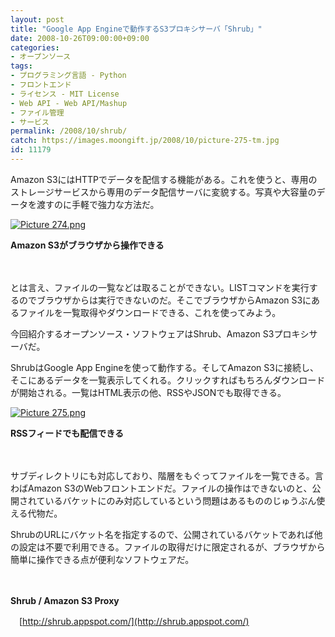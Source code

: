 ```yaml
---
layout: post
title: "Google App Engineで動作するS3プロキシサーバ「Shrub」"
date: 2008-10-26T09:00:00+09:00
categories:
- オープンソース
tags: 
- プログラミング言語 - Python
- フロントエンド
- ライセンス - MIT License
- Web API - Web API/Mashup
- ファイル管理
- サービス
permalink: /2008/10/shrub/
catch: https://images.moongift.jp/2008/10/picture-275-tm.jpg
id: 11179
---
```

Amazon S3にはHTTPでデータを配信する機能がある。これを使うと、専用のストレージサービスから専用のデータ配信サーバに変貌する。写真や大容量のデータを渡すのに手軽で強力な方法だ。

  

[![Picture 274.png](https://images.moongift.jp/2008/10/picture-274-tm.jpg)](https://images.moongift.jp/2008/10/picture-274.png)  
  
**Amazon S3がブラウザから操作できる**

  

　

  

とは言え、ファイルの一覧などは取ることができない。LISTコマンドを実行するのでブラウザからは実行できないのだ。そこでブラウザからAmazon S3にあるファイルを一覧取得やダウンロードできる、これを使ってみよう。

  

今回紹介するオープンソース・ソフトウェアはShrub、Amazon S3プロキシサーバだ。

  
  
<!--more-->  

ShrubはGoogle App Engineを使って動作する。そしてAmazon S3に接続し、そこにあるデータを一覧表示してくれる。クリックすればもちろんダウンロードが開始される。一覧はHTML表示の他、RSSやJSONでも取得できる。

  

[![Picture 275.png](https://images.moongift.jp/2008/10/picture-275-tm.jpg)](https://images.moongift.jp/2008/10/picture-275.png)  
  
**RSSフィードでも配信できる**

  

　

  

サブディレクトリにも対応しており、階層をもぐってファイルを一覧できる。言わばAmazon S3のWebフロントエンドだ。ファイルの操作はできないのと、公開されているバケットにのみ対応しているという問題はあるもののじゅうぶん使える代物だ。

  

ShrubのURLにバケット名を指定するので、公開されているバケットであれば他の設定は不要で利用できる。ファイルの取得だけに限定されるが、ブラウザから簡単に操作できる点が便利なソフトウェアだ。

  

　

  

**Shrub / Amazon S3 Proxy**  
  
　[http://shrub.appspot.com/](http://shrub.appspot.com/)

  
